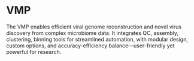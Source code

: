 # VMP
The VMP enables efficient viral genome reconstruction and novel virus discovery from complex microbiome data. It integrates QC, assembly, clustering, binning tools for streamlined automation, with modular design, custom options, and accuracy-efficiency balance—user-friendly yet powerful for research.
